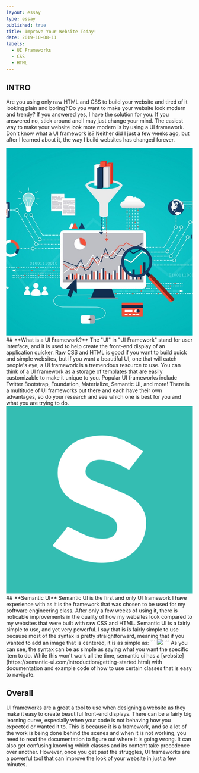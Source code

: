 ```yaml
---
layout: essay
type: essay
published: true
title: Improve Your Website Today!
date: 2019-10-08-11
labels:
  - UI Frameworks
  - CSS
  - HTML
---
```


## **INTRO**
Are you using only raw HTML and CSS to build your website and tired of it looking plain and boring? Do you want to make your website look modern and trendy? If you answered yes, I have the solution for you. If you answered no, stick around and I may just change your mind. The easiest way to make your website look more modern is by using a UI framework. Don't know what a UI framework is? Neither did I just a few weeks ago, but after I learned about it, the way I build websites has changed forever. 

<img class="ui small right floated rounded image" src="../images/uiframeworks.jpeg">
## **What is a UI Framework?**
The "UI" in "UI Framework" stand for user interface, and it is used to help create the front-end display of an application quicker. Raw CSS and HTML is good if you want to build quick and simple websites, but if you want a beautiful UI, one that will catch people's eye, a UI framework is a tremendous resource to use. You can think of a UI framework as a storage of templates that are easily customizable to make it unique to you. Popular UI frameworks include Twitter Bootstrap, Foundation, Materialize, Semantic UI, and more! There is a multitude of UI frameworks out there and each have their own advantages, so do your research and see which one is best for you and what you are trying to do.

<img class="ui small right floated rounded image" src="../images/semanticui.png">
## **Semantic UI**
Semantic UI is the first and only UI framework I have experience with as it is the framework that was chosen to be used for my software engineering class. After only a few weeks of using it, there is noticable improvements in the quality of how my websites look compared to my websites that were built with raw CSS and HTML. Semantic UI is a fairly simple to use, and yet very powerful. I say that is is fairly simple to use because most of the syntax is pretty straightforward, meaning that if you wanted to add an image that is centered, it is as simple as:
```
<img class="ui centered medium image"
     src="http://courses.ics.hawaii.edu/ics314f19/morea/ui-frameworks/wod-dvine-logo.png">
```
As you can see, the syntax can be as simple as saying what you want the specific item to do. While this won't work all the time, semantic ui has a [website](https://semantic-ui.com/introduction/getting-started.html) with documentation and example code of how to use certain classes that is easy to navigate.

## **Overall**
UI frameworks are a great a tool to use when designing a website as they make it easy to create beautiful front-end displays. There can be a fairly big learning curve, especially when your code is not behaving how you expected or wanted it to. This is because it is a framework, and so a lot of the work is being done behind the scenes and when it is not working, you need to read the documentation to figure out where it is going wrong. It can also get confusing knowing which classes and its content take precedence over another. However, once you get past the struggles, UI frameworks are a powerful tool that can improve the look of your website in just a few minutes.

